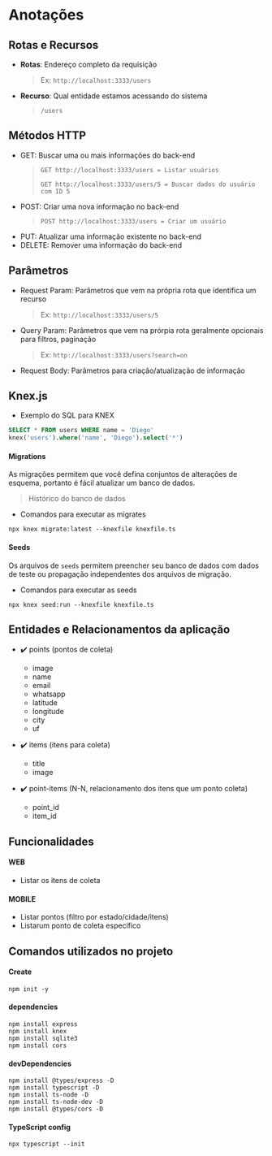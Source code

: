 # Anotações

## Rotas e Recursos

- **Rotas**: Endereço completo da requisição
    > Ex: `http://localhost:3333/users`

- **Recurso**: Qual entidade estamos acessando do sistema
    > `/users`

## Métodos HTTP

- GET: Buscar uma ou mais informações do back-end
    >`GET http://localhost:3333/users = Listar usuários`
    >
    > `GET http://localhost:3333/users/5 = Buscar dados do usuário com ID 5`
- POST: Criar uma nova informação no back-end
    > `POST http://localhost:3333/users = Criar um usuário`
- PUT: Atualizar uma informação existente no back-end
- DELETE: Remover uma informação do back-end

## Parâmetros

- Request Param: Parâmetros que vem na própria rota que identifica um recurso
    > Ex: `http://localhost:3333/users/5`
- Query Param: Parâmetros que vem na prórpia rota geralmente opcionais para filtros, paginação
    > Ex: `http://localhost:3333/users?search=on`
- Request Body: Parâmetros para criação/atualização de informação

## Knex.js

* Exemplo do SQL para KNEX

```SQL
SELECT * FROM users WHERE name = 'Diego'
knex('users').where('name', 'Diego').select('*')
```

#### Migrations

As migrações permitem que você defina conjuntos de alterações de esquema, portanto é fácil atualizar um banco de dados.

> Histórico do banco de dados

* Comandos para executar as migrates
```
npx knex migrate:latest --knexfile knexfile.ts
```

#### Seeds

Os arquivos de `seeds` permitem preencher seu banco de dados com dados de teste ou propagação independentes dos arquivos de migração.

* Comandos para executar as seeds
```
npx knex seed:run --knexfile knexfile.ts
```

## Entidades e Relacionamentos da aplicação

- ✔️ points (pontos de coleta)
    - image
    - name
    - email
    - whatsapp
    - latitude
    - longitude
    - city
    - uf
    
- ✔️ items (itens para coleta)
    - title
    - image
- ✔️ point-items (N-N, relacionamento dos itens que um ponto coleta)
    - point_id
    - item_id

## Funcionalidades

#### WEB

- Listar os itens de coleta

#### MOBILE

- Listar pontos (filtro por estado/cidade/itens)
- Listarum ponto de coleta específico

## Comandos utilizados no projeto

#### Create

```npm 
npm init -y
```

#### dependencies

```
npm install express
npm install knex
npm install sqlite3
npm install cors
```

#### devDependencies

```
npm install @types/express -D
npm install typescript -D
npm install ts-node -D
npm install ts-node-dev -D
npm install @types/cors -D
```

#### TypeScript config

```
npx typescript --init
```